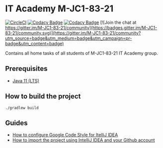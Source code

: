 # IT Academy M-JC1-83-21

[![CircleCI](https://circleci.com/gh/AlexOreshkevich/M-JC1-83-21/tree/master.svg?style=shield)](https://circleci.com/gh/AlexOreshkevich/M-JC1-83-21/tree/master)
[![Codacy Badge](https://api.codacy.com/project/badge/Grade/6ab9209ffa0a42b4972799bcd4061636)](https://app.codacy.com/gh/AlexOreshkevich/M-JC1-83-21?utm_source=github.com&utm_medium=referral&utm_content=AlexOreshkevich/M-JC1-83-21&utm_campaign=Badge_Grade_Settings)
[![Codacy Badge](https://app.codacy.com/project/badge/Coverage/fcb4a27c1faa425f8ec0d85fb0c33043)](https://www.codacy.com/gh/AlexOreshkevich/M-JC1-83-21/dashboard?utm_source=github.com&utm_medium=referral&utm_content=AlexOreshkevich/M-JC1-83-21&utm_campaign=Badge_Coverage)
[![Join the chat at https://gitter.im/M-JC1-83-21/community](https://badges.gitter.im/M-JC1-83-21/community.svg)](https://gitter.im/M-JC1-83-21/community?utm_source=badge&utm_medium=badge&utm_campaign=pr-badge&utm_content=badge)

Contains all home tasks of all students of M-JC1-83-21 IT Academy group.

## Prerequisites

- [Java 11 (LTS)](https://www.oracle.com/java/technologies/javase-jdk11-downloads.html)

## How to build the project

`./gradlew build`

## Guides

- [How to configure Google Code Style for ItelliJ IDEA](https://docs.google.com/document/d/14y-f9tubrT5f6m9QLLkfgs-qy4NhCmBDY1VC1vaxSGc/edit?usp=sharing)
- [How to import the project using IntelliJ IDEA and your Github account](https://docs.google.com/document/d/1yAE6bx4o6L4aeiEqKzrJSmG3a0AYllDeVIoQNsEhtrw/edit)

